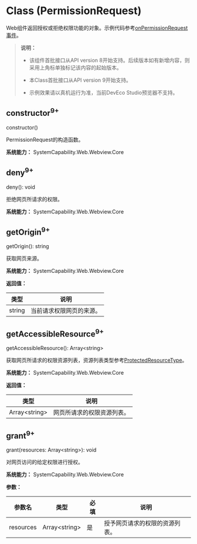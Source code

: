 # Class (PermissionRequest)
<!--Kit: ArkWeb-->
<!--Subsystem: Web-->
<!--Owner: @qq_42700029-->
<!--Designer: @qiu-gongkai-->
<!--Tester: @ghiker-->
<!--Adviser: @HelloCrease-->

Web组件返回授权或拒绝权限功能的对象。示例代码参考[onPermissionRequest事件](./arkts-basic-components-web-events.md#onpermissionrequest9)。

> **说明：**
>
> - 该组件首批接口从API version 8开始支持。后续版本如有新增内容，则采用上角标单独标记该内容的起始版本。
>
> - 本Class首批接口从API version 9开始支持。
>
> - 示例效果请以真机运行为准，当前DevEco Studio预览器不支持。

## constructor<sup>9+</sup>

constructor()

PermissionRequest的构造函数。

**系统能力：** SystemCapability.Web.Webview.Core

## deny<sup>9+</sup>

deny(): void

拒绝网页所请求的权限。

**系统能力：** SystemCapability.Web.Webview.Core

## getOrigin<sup>9+</sup>

getOrigin(): string

获取网页来源。

**系统能力：** SystemCapability.Web.Webview.Core

**返回值：**

| 类型     | 说明           |
| ------ | ------------ |
| string | 当前请求权限网页的来源。 |

## getAccessibleResource<sup>9+</sup>

getAccessibleResource(): Array\<string\>

获取网页所请求的权限资源列表，资源列表类型参考[ProtectedResourceType](./arkts-basic-components-web-e.md#protectedresourcetype9)。

**系统能力：** SystemCapability.Web.Webview.Core

**返回值：**

| 类型              | 说明            |
| --------------- | ------------- |
| Array\<string\> | 网页所请求的权限资源列表。 |

## grant<sup>9+</sup>

grant(resources: Array\<string\>): void

对网页访问的给定权限进行授权。

**系统能力：** SystemCapability.Web.Webview.Core

**参数：**

| 参数名       | 类型            | 必填   | 说明            |
| --------- | --------------- | ---- | --------------- |
| resources | Array\<string\> | 是   | 授予网页请求的权限的资源列表。 |